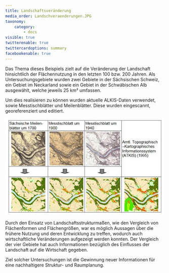 ```yaml
---
title: Landschaftsveränderung
media_order: Landschveraenderungen.JPG
taxonomy:
    category:
        - docs
visible: true
twitterenable: true
twittercardoptions: summary
facebookenable: true
---
```


Das Thema dieses Beispiels zielt auf die Veränderung der Landschaft hinsichtlich der Flächennutzung in den letzten 100 bzw. 200 Jahren. Als Untersuchungsgebiete wurden zwei Gebiete in der Sächsischen Schweiz, ein Gebiet im Neckarland sowie ein Gebiet in der Schwäbischen Alb ausgewählt, welche jeweils 25 km² umfassen.

Um dies realisieren zu können wurden aktuelle ALKIS-Daten verwendet, sowie Messtischblätter und Meilenblätter. Diese wurden eingescannt, georeferenziert und editiert. 

![Landschaftsveränderungen](Landschveraenderungen.JPG?lightbox=800&resize=300&classes=caption "Abb. 16: Digitalisierung der Altkarten (Quelle: WALZ 2013)")

Durch den Einsatz von Landschaftsstrukturmaßen, wie den Vergleich von Flächenformen und Flächengrößen, war es möglich Aussagen über die frühere Nutzung und deren Entwicklung zu treffen, wodurch auch wirtschaftliche Veränderungen aufgezeigt werden konnten. Der Vergleich der vier Gebiete hat auch Informationen bezüglich des Einflusses der Landschaft auf die Wirtschaft gegeben. 

Ziel solcher Untersuchungen ist die Gewinnung neuer Informationen für eine nachhaltigere Struktur- und Raumplanung.
